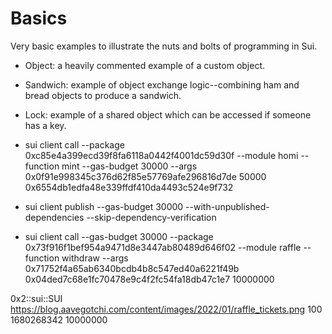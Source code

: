 # Basics

Very basic examples to illustrate the nuts and bolts of programming in Sui.

* Object: a heavily commented example of a custom object.
* Sandwich: example of object exchange logic--combining ham and bread objects to produce a sandwich.
* Lock: example of a shared object which can be accessed if someone has a key.

* sui client call --package 0xc85e4a399ecd39f8fa6118a0442f4001dc59d30f --module homi --function mint --gas-budget 30000 --args 0x0f91e998345c376d62f85e57769afe296816d7de 50000 0x6554db1edfa48e339ffdf410da4493c524e9f732    

* sui client publish --gas-budget 30000 --with-unpublished-dependencies --skip-dependency-verification

* sui client call --gas-budget 30000 --package 0x73f916f1bef954a9471d8e3447ab80489d646f02 --module raffle --function withdraw  --args 0x71752f4a65ab6340bcdb4b8c547ed40a6221f49b 0x04ded7c68e1fc70478e9c4f2fc54fa18db47c1e7 10000000


0x2::sui::SUI
https://blog.aavegotchi.com/content/images/2022/01/raffle_tickets.png
100
1680268342
10000000
